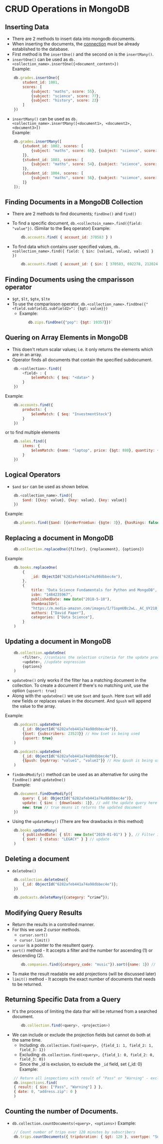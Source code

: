 # CRUD Operations in MongoDB

## Inserting Data

* There are 2 methods to insert data into mongodb documents.
* When inserting the documents, the [connection](./1.%20mongodb_introduction.md) must be already established to the database.
* First method is the `insertOne()` and the second on is the `insertMany()`.
* `insertOne()` can be used as `db.<collection_name>.insertOne({<document_content>})`  
Example:  
```javascript
    db.grades.insertOne({
        student_id: 1001, 
        scores: [
            {subject: "maths", score: 55}, 
            {subject: "science", score: 77}, 
            {subject: "history", score: 23}
        ]
    })
```
* `insertMany()` can be used as `db.<collection_name>.insertMany([<document1>, <document2>, <document3>])`  
Example: 
```javascript
    db.grades.insertMany([
        {student_id: 1002, scores: [
            {subject: "maths", score: 66}, {subject: "science", score: 73}, {subject: "history", score: 88}
        ]},
        {student_id: 1003, scores: [
            {subject: "maths", score: 54}, {subject: "science", score: 75}, {subject: "history", score: 34}
        ]},
        {student_id: 1004, scores: [
            {subject: "maths", score: 56}, {subject: "science", score: 78}, {subject: "history", score: 24}
        ]}
    ]);
```

## Finding Documents in a MongoDB Collection

* There are 2 methods to find documents; `findOne()` and `find()`
* To find a specific document, `db.<collectoin_name>.find({field: "value"})`. (Similar to the $eq operator)
    Example:  
    ```javascript
        db.accounts.find( { account_id: 370583 } )
    ```

* To find data which contains user specified values, `db.<collection_name>.find({ field: { $in: [value1, value2, value3] } })`
    ```javascript
        db.accounts.find( { account_id: { $in: [ 370583, 692278, 212024 ] } } )
    ```

## Finding Documents using the cmparisson operator

* `$gt`, `$lt`, `$gte`, `$lte`
* To use the comparisson operator, `db.<collection_name>.findOne({"<field.subfield1.subfield2>": {$gt: value}})`  
    * Example: 
        ```javascript
            db.zips.findOne({"pop": {$gt: 19357}})`
        ```

## Quering on Array Elements in MongoDB

* This doen't return scalar values; i.e. it only returns the elements which are in an array.
* Operator finds all documents that contain the specified subdocument.

```javascript
    db.<collection>.find({
        <field> : {
            $elemMatch: { $eq: "<data>" }
        }
    })
```

Example:  
```javascript
    db.accounts.find({
        products: {
            $elemMatch: { $eq: "InvestmentStock"}
        }
    })
```

or to find multiple elements

```javascript
    db.sales.find({
        items: {
            $elemMatch: {name: "laptop", price: {$gt: 880}, quantity: {$gte: 1}}
        }
    })
```

## Logical Operators

* `$and` `$or` can be used as shown below.
```javascript
    db.<collection_name>.find({
        $and: [{key: value}, {key: value}, {key: value}]
    })
```

Example:  
```javascript
    db.planets.find({$and: [{orderFromSun: {$gte: 3}}, {hasRings: false}]})
```

## Replacing a document in MongoDB

```javascript
    db.collection.replaceOne({filter}, {replacement}, {options})
```
Example: 
```javascript
    db.books.replaceOne(
        {
            _id: ObjectId("6282afeb441a74a98dbbec4e"),
        },
        {
            title: "Data Science Fundamentals for Python and MongoDB",
            isbn: "1484235967",
            publishedDate: new Date("2018-5-10"),
            thumbnailUrl:
            "https://m.media-amazon.com/images/I/71opmUBc2wL._AC_UY218_.jpg",
            authors: ["David Paper"],
            categories: ["Data Science"],
        }
    )
```

## Updating a document in MongoDB

```javascript
    db.collection.updateOne(
        <filter>, //contains the selection criteria for the update process
        <update>, //update expression
        {options}
    )
```

* `updateOne()` only works if the filter has a matching document in the collection. To create a document if there's no matching unit, use the option `{upsert: true}`
* Along with the `updateOne()` we use `$set` and `$push`. Here `$set` will add new fields or replaces values in the document. And `$push` will append the value to the array.

Example: 
```javascript
    db.podcasts.updateOne(
        {_id: ObjectId("6282afeb441a74a98dbbec4e")},
        {$set: {subscribers: 23523}} // How $set is being used
        {upsert: true}
    )
```

```javascript
    db.podcasts.updateOne(
        {_id: ObjectId("6282afeb441a74a98dbbec4e")},
        {$push: {myArray: "value1", "value2"}} // How $push is being used
    )
```

* `findAndModify()` method can be used as an alternative for using the `findOne()` and `updateOne()`  
Example:  
```javascript
    db.document.findOneModify({
        query: {_id: ObjectId("6282afeb441a74a98dbbec4e")},
        update: { $inc : {downloads: 1}}, // add the update query here
        new: true // true means it returns the updated document
    })
```

* Using the `updateMany()` (There are few drawbacks in this method)
```javascript
    db.books.updateMany(
        { publishedDate: { $lt: new Date("2019-01-01") } }, // Filter item
        { $set: { status: "LEGACY" } } // update
    )
```

## Deleting a document

* `deleteOne()`
```javascript
    db.collection.deleteOne({
        {_id: ObjectId("6282afeb441a74a98dbbec4e")};
    })
```

```javascript
    db.podcasts.deleteMany({category: “crime”});
```

## Modifying Query Results

* Return the results in a controlled manner.
* For this we use 2 cursor methods.
	* `cursor.sort()`
	* `cursor.limit()`
* `cursor` is a pointer to the resultent query.
* `sort()` method - It accepts a filter and the number for ascending (1) or descending (2).
	```javascript
		db.companies.find({category_code: "music"}).sort({name: 1}) // Sort by name in ascending order
	```
* To make the result readable we add projections (will be discussed later)
* `limit()` method - It accepts the exact number of documents that needs to be returned.

## Returning Specific Data from a Query

* It's the process of limiting the data thar will be returned from a searched document.
	```javascript
		db.collection.find(<query>, <projection>)
	```
* We can include or exclude the projection fields but cannot do both at the same time.
	* Including: `db.collection.find(<query>, {field_1: 1, field_2: 1, field_3: 1})`
	* Excluding: `db.collection.find(<query>, {field_1: 0, field_2: 0, field_3: 0})`
	* Since the _id is exclusion, to exclude the `_id` field, set {_id: 0}
Example:  
```javascript
	// Return all inspections with result of "Pass" or "Warning" - exclude date and zip code
	db.inspections.find(
  	{ result: { $in: ["Pass", "Warning"] } },
  	{ date: 0, "address.zip": 0 }
	)
```

## Counting the number of Documents.

* `db.collection.countDocuments(<query>, <options>)`
Example:  
```javascript
	// Count number of trips over 120 minutes by subscribers
	db.trips.countDocuments({ tripduration: { $gt: 120 }, usertype: "Subscriber" })
```



















